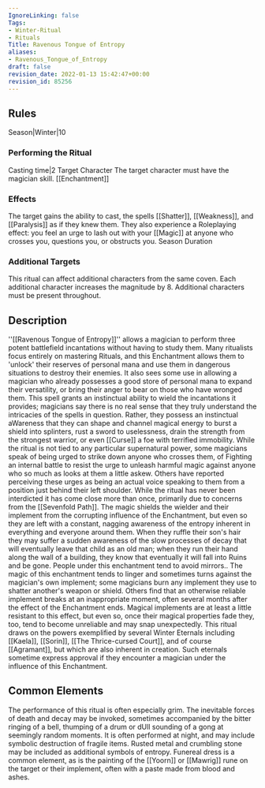 ```yaml
---
IgnoreLinking: false
Tags:
- Winter-Ritual
- Rituals
Title: Ravenous Tongue of Entropy
aliases:
- Ravenous_Tongue_of_Entropy
draft: false
revision_date: 2022-01-13 15:42:47+00:00
revision_id: 85256
---
```


## Rules
Season|Winter|10
### Performing the Ritual
Casting time|2 Target Character The target character must have the magician skill.
[[Enchantment]] 
### Effects
The target gains the ability to cast, the spells [[Shatter]], [[Weakness]], and [[Paralysis]] as if they knew them. 
They also experience a Roleplaying effect: you feel an urge to lash out with your [[Magic]] at anyone who crosses you, questions you, or obstructs you.
Season Duration
### Additional Targets
This ritual can affect additional characters from the same coven. Each additional character increases the magnitude by 8. Additional characters must be present throughout.
## Description
''[[Ravenous Tongue of Entropy]]'' allows a magician to perform three potent battlefield incantations without having to study them. Many ritualists focus entirely on mastering Rituals, and this Enchantment allows them to 'unlock' their reserves of personal mana and use them in dangerous situations to destroy their enemies. It also sees some use in allowing a magician who already possesses a good store of personal mana to expand their versatility, or bring their anger to bear on those who have wronged them.
This spell grants an instinctual ability to wield the incantations it provides; magicians say there is no real sense that they truly understand the intricacies of the spells in question. Rather, they possess an instinctual aWareness that they can shape and channel magical energy to burst a shield into splinters, rust a sword to uselessness, drain the strength from the strongest warrior, or even [[Curse]] a foe with terrified immobility.
While the ritual is not tied to any particular supernatural power, some magicians speak of being urged to strike down anyone who crosses them, of Fighting an internal battle to resist the urge to unleash harmful magic against anyone who so much as looks at them a little askew. Others have reported perceiving these urges as being an actual voice speaking to them from a position just behind their left shoulder. While the ritual has never been interdicted it has come close more than once, primarily due to concerns from the [[Sevenfold Path]].
The magic shields the wielder and their implement from the corrupting influence of the Enchantment, but even so they are left with a constant, nagging awareness of the entropy inherent in everything and everyone around them. When they ruffle their son's hair they may suffer a sudden awareness of the slow processes of decay that will eventually leave that child as an old man; when they run their hand along the wall of a building, they know that eventually it will fall into Ruins and be gone. People under this enchantment tend to avoid mirrors..
The magic of this enchantment tends to linger and sometimes turns against the magician's own implement; some magicians burn any implement they use to shatter another's weapon or shield. Others find that an otherwise reliable implement breaks at an inappropriate moment, often several months after the effect of the Enchantment ends. Magical implements are at least a little resistant to this effect, but even so, once their magical properties fade they, too, tend to become unreliable and may snap unexpectedly.
This ritual draws on the powers exemplified by several Winter Eternals including [[Kaela]], [[Sorin]], [[The Thrice-cursed Court]], and of course [[Agramant]], but which are also inherent in creation. Such eternals sometime express approval if they encounter a magician under the influence of this Enchantment.
## Common Elements
The performance of this ritual is often especially grim. The inevitable forces of death and decay may be invoked, sometimes accompanied by the bitter ringing of a bell, thumping of a drum or dUll sounding of a gong at seemingly random moments. It is often performed at night, and may include symbolic destruction of fragile items. Rusted metal and crumbling stone may be included as additional symbols of entropy. Funereal dress is a common element, as is the painting of the [[Yoorn]] or [[Mawrig]] rune on the target or their implement, often with a paste made from blood and ashes.